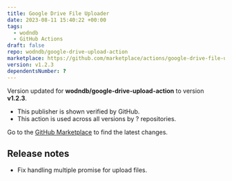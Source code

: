 ```yaml
---
title: Google Drive File Uploader
date: 2023-08-11 15:40:22 +00:00
tags:
  - wodndb
  - GitHub Actions
draft: false
repo: wodndb/google-drive-upload-action
marketplace: https://github.com/marketplace/actions/google-drive-file-uploader
version: v1.2.3
dependentsNumber: ?
---
```



Version updated for **wodndb/google-drive-upload-action** to version **v1.2.3**.
- This publisher is shown verified by GitHub.
- This action is used across all versions by ? repositories.

Go to the [GitHub Marketplace](https://github.com/marketplace/actions/google-drive-file-uploader) to find the latest changes.

## Release notes

* Fix handling multiple promise for upload files.
